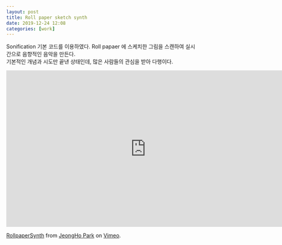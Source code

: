 ```yaml
---
layout: post
title: Roll paper sketch synth
date: 2019-12-24 12:08
categories: [work]
---
```

Sonification 기본 코드를 이용하였다. Roll papaer 에 스케치한 그림을 스캔하여 실시간으로 음향적인 음악을 만든다.      
기본적인 개념과 시도만 끝낸 상태인데, 많은 사람들의 관심을 받아 다행이다.                    

<iframe src="https://player.vimeo.com/video/381152333" width="740" height="415" frameborder="0" allow="autoplay; fullscreen" allowfullscreen></iframe>
<p><a href="https://vimeo.com/381152333">RollpaperSynth</a> from <a href="https://vimeo.com/jeonghopark">JeongHo Park</a> on <a href="https://vimeo.com">Vimeo</a>.</p>